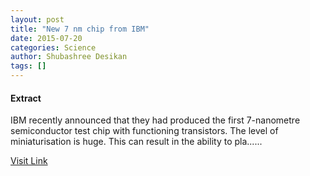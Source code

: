 ```yaml
---
layout: post
title: "New 7 nm chip from IBM"
date: 2015-07-20
categories: Science
author: Shubashree Desikan
tags: []
---
```





#### Extract
>
IBM recently announced that they had produced the first 7-nanometre semiconductor test chip with functioning transistors. The level of miniaturisation is huge. This can result in the ability to pla......



[Visit Link](http://www.thehindu.com/sci-tech/new-7-nm-chip-from-ibm/article7438235.ece?utm_source=RSS_Feed&utm_medium=RSS&utm_campaign=RSS_Syndication)


